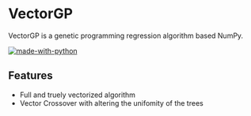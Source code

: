 <html>
<head>
</head>
<body>

# VectorGP
VectorGP is a genetic programming regression algorithm based NumPy.

[![made-with-python](https://img.shields.io/badge/Made%20with-Python-1f425f.svg)](https://www.python.org/)

## Features
 - Full and truely vectorized algorithm
 - Vector Crossover with altering the unifomity of the trees

</body>
</html>
